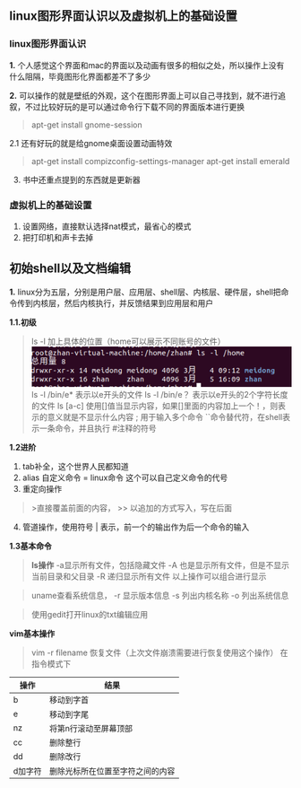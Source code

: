 ## linux图形界面认识以及虚拟机上的基础设置

### linux图形界面认识
**1.** 个人感觉这个界面和mac的界面以及动画有很多的相似之处，所以操作上没有什么阻隔，毕竟图形化界面都差不了多少

**2.**      可以操作的就是壁纸的外观，这个在图形界面上可以自己寻找到，就不进行追叙，不过比较好玩的是可以通过命令行下载不同的界面版本进行更换
>  apt-get install gnome-session

2.1 还有好玩的就是给gnome桌面设置动画特效
> apt-get install compizconfig-settings-manager
apt-get install emerald

    

    

 
3. 书中还重点提到的东西就是更新器

### 虚拟机上的基础设置
1. 设置网络，直接默认选择nat模式，最省心的模式
2. 把打印机和声卡去掉

## 初始shell以及文档编辑

**1.** linux分为五层，分别是用户层、应用层、shell层、内核层、硬件层，shell把命令传到内核层，然后内核执行，并反馈结果到应用层和用户

**1.1.初级**

> ls -l 加上具体的位置（home可以展示不同账号的文件）
![pic](picture/ls-shell.png)
ls -l /bin/e* 表示以e开头的文件
ls -l /bin/e？ 表示以e开头的2个字符长度的文件
ls [a-c] 使用[]值当显示内容，如果[]里面的内容加上一个！，则表示的意义就是不显示什么内容
 ; 用于输入多个命令
 ``命令替代符，在shell表示一条命令，并且执行
 #注释的符号

**1.2进阶**

1. tab补全，这个世界人民都知道
2. alias 自定义命令 = linux命令 这个可以自己定义命令的代号
3. 重定向操作
> \>直接覆盖前面的内容，
\>> 以追加的方式写入，写在后面
4. 管道操作，使用符号 | 表示，前一个的输出作为后一个命令的输入

**1.3基本命令**

>**ls操作**
> -a显示所有文件，包括隐藏文件
-A 也是显示所有文件，但是不显示当前目录和父目录
-R 递归显示所有文件
以上操作可以组合进行显示

> uname查看系统信息，
 -r 显示版本信息
 -s 列出内核名称
 -o 列出系统信息

 > 使用gedit打开linux的txt编辑应用

 **vim基本操作**

 >vim -r filename 恢复文件（上次文件崩溃需要进行恢复使用这个操作）
 在指令模式下

 操作 | 结果
 |-|-|
 b | 移动到字首
 e |移动到字尾
 nz |将第n行滚动至屏幕顶部
 cc |删除整行
 dd |删除改行
 d加字符 |删除光标所在位置至字符之间的内容

 
